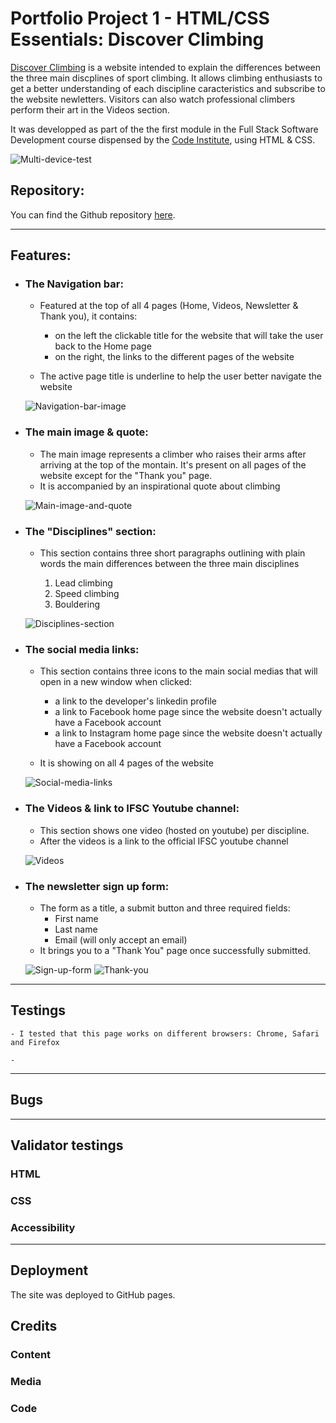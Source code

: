 # Portfolio Project 1 - HTML/CSS Essentials: Discover Climbing

[Discover Climbing](https://roman-gs.github.io/love-climbing/index.html) is a website intended to explain the differences between the three main discplines of sport climbing. It allows climbing enthusiasts to get a better understanding of each discipline caracteristics and subscribe to the website newletters. Visitors can also watch professional climbers perform their art in the Videos section. 

It was developped as part of the the first module in the Full Stack Software Development course dispensed by the [Code Institute](https://codeinstitute.net), using HTML & CSS.

![Multi-device-test](/assets/readme-images/amiresponsive.jpg)

## Repository:

You can find the Github repository [here](https://github.com/roman-gs/love-climbing).

***

## Features:

- ### The Navigation bar:

    - Featured at the top of all 4 pages (Home, Videos, Newsletter & Thank you), it contains:

        - on the left the clickable title for the website that will take the user back to the Home page
        - on the right, the links to the different pages of the website
    
    - The active page title is underline to help the user better navigate the website

    ![Navigation-bar-image](/assets/readme-images/navbar.jpg)

- ### The main image & quote:

    - The main image represents a climber who raises their arms after arriving at the top of the montain. It's present on all pages of the website except for the "Thank you" page.
    - It is accompanied by an inspirational quote about climbing

    ![Main-image-and-quote](/assets/readme-images/main-image-quote.jpg)

- ### The "Disciplines" section:

    - This section contains three short paragraphs outlining with plain words the main differences between the three main disciplines

        1. Lead climbing
        2. Speed climbing
        3. Bouldering

    ![Disciplines-section](/assets/readme-images/disciplines-section.jpg)

- ### The social media links:

    - This section contains three icons to the main social medias that will open in a new window when clicked:

        - a link to the developer's linkedin profile
        - a link to Facebook home page since the website doesn't actually have a Facebook account
        - a link to Instagram  home page since the website doesn't actually have a Facebook account

    - It is showing on all 4 pages of the website

    ![Social-media-links](/assets/readme-images/social-media.jpg)

- ### The Videos & link to IFSC Youtube channel:

    - This section shows one video (hosted on youtube) per discipline.
    - After the videos is a link to the official IFSC youtube channel

    ![Videos](/assets/readme-images/videos.jpg)

- ### The newsletter sign up form:

    - The form as a title, a submit button and three required fields:
        - First name 
        - Last name 
        - Email (will only accept an email)
    - It brings you to a "Thank You" page once successfully submitted. 

    ![Sign-up-form](/assets/readme-images/signup-form.jpg)
    ![Thank-you](/assets/readme-images/thank-you.jpg)

***

## Testings

    - I tested that this page works on different browsers: Chrome, Safari and Firefox

    - 

***

## Bugs


***

## Validator testings

### HTML

### CSS

### Accessibility

***

## Deployment

The site was deployed to GitHub pages. 

## Credits 

### Content 

### Media 

### Code









 


























